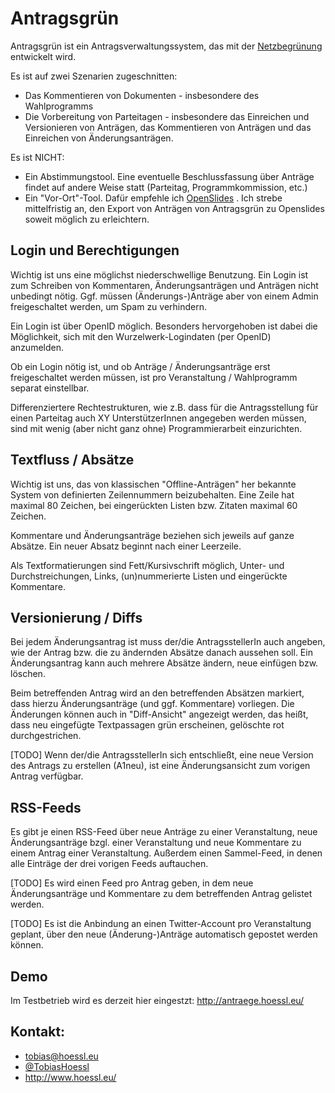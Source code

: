 Antragsgrün
===========

Antragsgrün ist ein Antragsverwaltungssystem, das mit der [Netzbegrünung](http://blog.netzbegruenung.de/) entwickelt wird.

Es ist auf zwei Szenarien zugeschnitten:
- Das Kommentieren von Dokumenten - insbesondere des Wahlprogramms
- Die Vorbereitung von Parteitagen - insbesondere das Einreichen und Versionieren von Anträgen, das Kommentieren von Anträgen und das Einreichen von Änderungsanträgen.

Es ist NICHT:
- Ein Abstimmungstool. Eine eventuelle Beschlussfassung über Anträge findet auf andere Weise statt (Parteitag, Programmkommission, etc.)
- Ein "Vor-Ort"-Tool. Dafür empfehle ich [OpenSlides](http://openslides.org/de/) . Ich strebe mittelfristig an, den Export von Anträgen von Antragsgrün zu Openslides soweit möglich zu erleichtern.


Login und Berechtigungen
------------------------
Wichtig ist uns eine möglichst niederschwellige Benutzung. Ein Login ist zum Schreiben von Kommentaren, Änderungsanträgen und Anträgen nicht unbedingt nötig. Ggf. müssen (Änderungs-)Anträge aber von einem Admin freigeschaltet werden, um Spam zu verhindern.

Ein Login ist über OpenID möglich. Besonders hervorgehoben ist dabei die Möglichkeit, sich mit den Wurzelwerk-Logindaten (per OpenID) anzumelden.

Ob ein Login nötig ist, und ob Anträge / Änderungsanträge erst freigeschaltet werden müssen, ist pro Veranstaltung / Wahlprogramm separat einstellbar.

Differenziertere Rechtestrukturen, wie z.B. dass für die Antragsstellung für einen Parteitag auch XY UnterstützerInnen angegeben werden müssen, sind mit wenig (aber nicht ganz ohne) Programmierarbeit einzurichten.

Textfluss / Absätze
-------------------
Wichtig ist uns, das von klassischen "Offline-Anträgen" her bekannte System von definierten Zeilennummern beizubehalten. Eine Zeile hat maximal 80 Zeichen, bei eingerückten Listen bzw. Zitaten maximal 60 Zeichen.

Kommentare und Änderungsanträge beziehen sich jeweils auf ganze Absätze. Ein neuer Absatz beginnt nach einer Leerzeile.

Als Textformatierungen sind Fett/Kursivschrift möglich, Unter- und Durchstreichungen, Links, (un)nummerierte Listen und eingerückte Kommentare.

Versionierung / Diffs
---------------------
Bei jedem Änderungsantrag ist muss der/die AntragsstellerIn auch angeben, wie der Antrag bzw. die zu ändernden Absätze danach aussehen soll. Ein Änderungsantrag kann auch mehrere Absätze ändern, neue einfügen bzw. löschen.

Beim betreffenden Antrag wird an den betreffenden Absätzen markiert, dass hierzu Änderungsanträge (und ggf. Kommentare) vorliegen. Die Änderungen können auch in "Diff-Ansicht" angezeigt werden, das heißt, dass neu eingefügte Textpassagen grün erscheinen, gelöschte rot durchgestrichen.

[TODO] Wenn der/die AntragsstellerIn sich entschließt, eine neue Version des Antrags zu erstellen (A1neu), ist eine Änderungsansicht zum vorigen Antrag verfügbar.

RSS-Feeds
---------
Es gibt je einen RSS-Feed über neue Anträge zu einer Veranstaltung, neue Änderungsanträge bzgl. einer Veranstaltung und neue Kommentare zu einem Antrag einer Veranstaltung. Außerdem einen Sammel-Feed, in denen alle Einträge der drei vorigen Feeds auftauchen.

[TODO] Es wird einen Feed pro Antrag geben, in dem neue Änderungsanträge und Kommentare zu dem betreffenden Antrag gelistet werden.

[TODO] Es ist die Anbindung an einen Twitter-Account pro Veranstaltung geplant, über den neue (Änderung-)Anträge automatisch gepostet werden können.

Demo
----
Im Testbetrieb wird es derzeit hier eingestzt: http://antraege.hoessl.eu/




Kontakt:
--------
- tobias@hoessl.eu
- [@TobiasHoessl](https://twitter.com/TobiasHoessl)
- http://www.hoessl.eu/